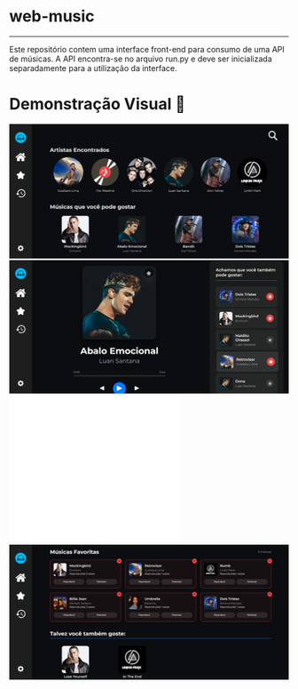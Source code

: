 # web-music
---
Este repositório contem uma interface front-end para consumo de uma API de músicas. A API encontra-se no arquivo run.py e deve ser inicializada separadamente para a utilização da interface.

# Demonstração Visual 🔎
![inicio](static/assets/index.png)
![login1](static/assets/reproducao.png)
![foto1](static/assets/historico.png)
![foto1](static/assets/favoritas.png)
